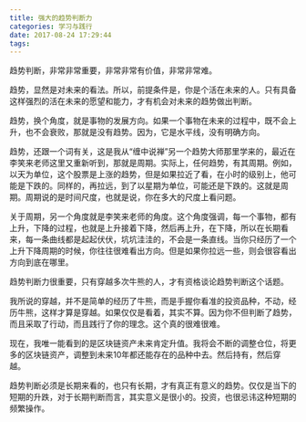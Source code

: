 ```yaml
---
title: 强大的趋势判断力
categories: 学习与践行
date: 2017-08-24 17:29:44
tags:
---
```

趋势判断，非常非常重要，非常非常有价值，非常非常难。

趋势，显然是对未来的看法。所以，前提条件是，你是个活在未来的人。只有具备这样强烈的活在未来的愿望和能力，才有机会对未来的趋势做出判断。<!--more-->

趋势，换个角度，就是事物的发展方向。如果一个事物在未来的过程中，既不会上升，也不会衰败，那就是没有趋势。因为，它是水平线，没有明确方向。

趋势，还跟一个词有关，这是我从“缠中说禅”另一个趋势大师那里学来的，最近在李笑来老师这里又重新听到，那就是周期。实际上，任何趋势，有其周期。例如，以天为单位，这个股票是上涨的趋势，但是如果拉近了看，在小时的级别上，他可能是下跌的。同样的，再拉远，到了以星期为单位，可能还是下跌的。这就是周期。周期说的是时间尺度，也就是说，你在多大的尺度上看问题。

关于周期，另一个角度就是李笑来老师的角度。这个角度强调，每一个事物，都有上升，下降的过程，也就是上升接着下降，然后再上升，在下降，所以在长期看来，每一条曲线都是起起伏伏，坑坑洼洼的，不会是一条直线。当你只经历了一个上升下降周期的时候，你往往很难看出方向。但是如果你拉远一些，则会很容看出方向到底在哪里。

趋势判断力很重要，只有穿越多次牛熊的人，才有资格谈论趋势判断这个话题。

我所说的穿越，并不是简单的经历了牛熊，而是手握你看准的投资品种，不动，经历牛熊，这样才算是穿越。如果仅仅是看着，其实不算。因为你不但判断了趋势，而且采取了行动，而且践行了你的理念。这个真的很难很难。

现在，我唯一能看到的是区块链资产未来肯定升值。我将会不断的调整仓位，将更多的区块链资产，调整到未来10年都还能存在的品种中去。然后持有，然后穿越。

趋势判断必须是长期来看的，也只有长期，才有真正有意义的趋势。仅仅是当下的短期的升跌，对于长期判断而言，其实意义是很小的。投资，也很忌讳这种短期的频繁操作。